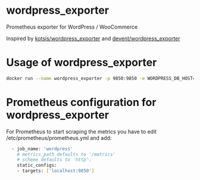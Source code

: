 # wordpress_exporter
Prometheus exporter for WordPress / WooCommerce

Inspired by [kotsis/wordpress_exporter](https://github.com/kotsis/wordpress_exporter) and [devent/wordpress_exporter](https://github.com/devent/wordpress_exporter)

# Usage of wordpress_exporter
```sh
docker run --name wordpress_exporter -p 9850:9850 -e WORDPRESS_DB_HOST="127.0.0.1" -e WORDPRESS_DB_PORT="3306" -e WORDPRESS_DB_USER="wordpress" -e WORDPRESS_DB_NAME="wordpress" -e WORDPRESS_DB_PASSWORD="wordpress" -e WORDPRESS_TABLE_PREFIX="wp_" -d alexandreio/wordpress_exporter:latest
```
# Prometheus configuration for wordpress_exporter
For Prometheus to start scraping the metrics you have to edit /etc/prometheus/prometheus.yml and add:

```sh
  - job_name: 'wordpress'
    # metrics_path defaults to '/metrics'
    # scheme defaults to 'http'.
    static_configs:
    - targets: ['localhost:9850']
```
